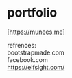 # portfolio
[https://munees.me]



refrences:<br>
bootstrapmade.com<br>
facebook.com<br>
https://elfsight.com/
